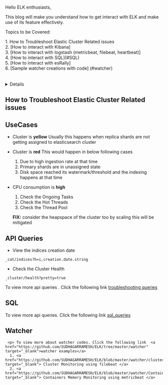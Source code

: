 Hello ELK enthusiasts,

This blog will make you understand how to get interact with ELK and make use of its feature effectively.


<p>Topics to be Covered:</p>
   1. How to Troubleshoot Elastic Cluster Related issues  <br>
   2. [How to interact with Kibana] <br>
   3. [How to interact with logstash (metricbeat, filebeat, heartbeat)] <br>
   4. [How to interact with SQL](#SQL) <br>
   5. [How to interact with esRally] <br>
   6. [Sample watcher creations with code] (#watcher) <br>
<br><br>
<details>
<b>What needs to be considered when you are reading this blog?<br></b>

This blog has been divided into below partition
   1. Use Cases
   2. API Queries
   3. Automation/Monitoring
</details>

## How to Troubleshoot Elastic Cluster Related issues

## UseCases

* Cluster is <b>yellow</b>
      Usually this happens when replica shards are not getting assigned to elasticsearch cluster
 
 * Cluster is <b>red</b>
      This would happen in below following cases
      1. Due to high ingestion rate at that time 
      2. Primary shards are in unassigned state
      3. Disk space reached its watermark/threshold and the indexing happens at that time
      
 * CPU consumption is <b>high</b>
     1. Check the Ongoing Tasks
     2. Check the Hot Threads
     3. Check the Thread Pool
     
     <b>FIX:</b> consider the heapspace of the cluster too by scaling this will be mitigated<br>
     
## API Queries

 * View the indices creation date
 ```console
 _cat/indices?h=i,creation.date.string
 ```
 * Check the Cluster Health 
 ```console
 _cluster/health?pretty=true 
 ```
 <p> To view more api queries . Click the following link <a href="https://github.com/SUDHAGARRAMESH/ELK/blob/master/API%20Queries/common%20troubleshooting%20queries.md" target="_blank">troubleshooting queries</a> 
   
   
## SQL
  <p> To view more api queries. Click the following link  <a href="https://github.com/SUDHAGARRAMESH/ELK/blob/master/API%20Queries/sql_queries.md" target="_blank">sql_queries</a> 

## Watcher
     <p> To view more about watcher codes. Click the following link  <a href="https://github.com/SUDHAGARRAMESH/ELK/tree/master/watcher" target="_blank">watcher examples</a> 
      1. <a href="https://github.com/SUDHAGARRAMESH/ELK/blob/master/watcher/cluster_monitoring.md" target="_blank"> Cluster Monitoring using filebeat </a>
      2. <a href="https://github.com/SUDHAGARRAMESH/ELK/blob/master/watcher/Container_Memory_Monitoring.md" target="_blank"> Containers Memory Monitoring using metricbeat </a>
